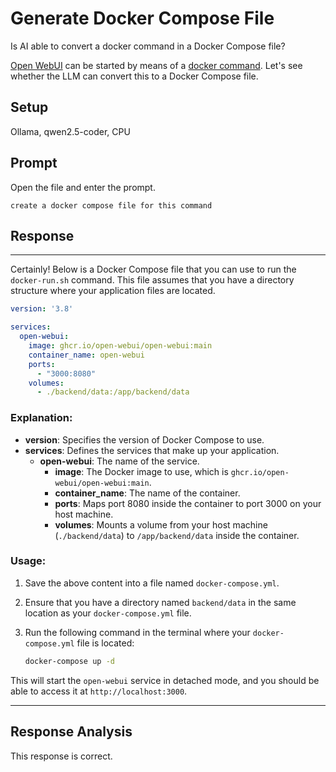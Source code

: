 # Generate Docker Compose File

Is AI able to convert a docker command in a Docker Compose file?

[Open WebUI](https://docs.openwebui.com/) can be started by means of a [docker command](sources/openwebui.sh). Let's see whether the LLM can convert this to a Docker Compose file. 

## Setup
Ollama, qwen2.5-coder, CPU

## Prompt
Open the file and enter the prompt.
```text
create a docker compose file for this command
```

## Response

---

Certainly! Below is a Docker Compose file that you can use to run the `docker-run.sh` command. This file assumes that you have a directory structure where your application files are located.

```yaml
version: '3.8'

services:
  open-webui:
    image: ghcr.io/open-webui/open-webui:main
    container_name: open-webui
    ports:
      - "3000:8080"
    volumes:
      - ./backend/data:/app/backend/data
```

### Explanation:
- **version**: Specifies the version of Docker Compose to use.
- **services**: Defines the services that make up your application.
    - **open-webui**: The name of the service.
        - **image**: The Docker image to use, which is `ghcr.io/open-webui/open-webui:main`.
        - **container_name**: The name of the container.
        - **ports**: Maps port 8080 inside the container to port 3000 on your host machine.
        - **volumes**: Mounts a volume from your host machine (`./backend/data`) to `/app/backend/data` inside the container.

### Usage:
1. Save the above content into a file named `docker-compose.yml`.
2. Ensure that you have a directory named `backend/data` in the same location as your `docker-compose.yml` file.
3. Run the following command in the terminal where your `docker-compose.yml` file is located:

   ```sh
   docker-compose up -d
   ```

This will start the `open-webui` service in detached mode, and you should be able to access it at `http://localhost:3000`.

---

## Response Analysis
This response is correct.